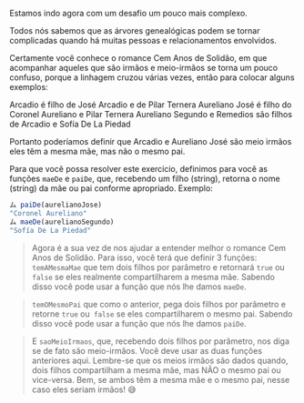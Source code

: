 Estamos indo agora com um desafio um pouco mais complexo.

Todos nós sabemos que as árvores genealógicas podem se tornar complicadas quando há muitas pessoas e relacionamentos envolvidos.

Certamente você conhece o romance Cem Anos de Solidão, em que acompanhar aqueles que são irmãos e meio-irmãos se torna um pouco confuso, porque a linhagem cruzou várias vezes, então para colocar alguns exemplos:

Arcadio é filho de José Arcadio e de Pilar Ternera
Aureliano José é filho do Coronel Aureliano e Pilar Ternera
Aureliano Segundo e Remedios são filhos de Arcadio e Sofía De La Piedad

Portanto poderíamos definir que Arcadio e Aureliano José são meio irmãos eles têm a mesma mãe, mas não o mesmo pai.

Para que você possa resolver este exercício, definimos para você as funções `maeDe` e `paiDe`, que, recebendo um filho (string), retorna o nome (string) da mãe ou pai conforme apropriado. Exemplo:

```javascript
ム paiDe(aurelianoJose)
"Coronel Aureliano"
ム maeDe(aurelianoSegundo)
"Sofía De La Piedad"
```

> Agora é a sua vez de nos ajudar a entender melhor o romance Cem Anos de Solidão. Para isso, você terá que definir 3 funções:
`temAMesmaMae` que tem dois filhos por parâmetro e retornará `true` ou` false` se eles realmente compartilharem a mesma mãe. Sabendo disso você pode usar a função que nós lhe damos  `maeDe`.  

> `temOMesmoPai` que como o anterior, pega dois filhos por parâmetro e retorne `true` ou` false` se eles compartilharem o mesmo pai. Sabendo disso você pode usar a função que nós lhe damos `paiDe`.  

> E `saoMeioIrmaos`, que, recebendo dois filhos por parâmetro, nos diga se de fato são meio-irmãos. Você deve usar as duas funções anteriores aqui. Lembre-se que os meios irmãos são dados quando, dois filhos compartilham a mesma mãe, mas NÃO o mesmo pai ou vice-versa. Bem, se ambos têm a mesma mãe e o mesmo pai, nesse caso eles seriam irmãos! :sweat_smile:

